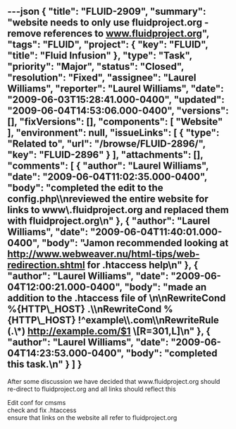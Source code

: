 ---json
{
  "title": "FLUID-2909",
  "summary": "website needs to only use fluidproject.org - remove references to www.fluidproject.org",
  "tags": "FLUID",
  "project": {
    "key": "FLUID",
    "title": "Fluid Infusion"
  },
  "type": "Task",
  "priority": "Major",
  "status": "Closed",
  "resolution": "Fixed",
  "assignee": "Laurel Williams",
  "reporter": "Laurel Williams",
  "date": "2009-06-03T15:28:41.000-0400",
  "updated": "2009-06-04T14:53:06.000-0400",
  "versions": [],
  "fixVersions": [],
  "components": [
    "Website"
  ],
  "environment": null,
  "issueLinks": [
    {
      "type": "Related to",
      "url": "/browse/FLUID-2896/",
      "key": "FLUID-2896"
    }
  ],
  "attachments": [],
  "comments": [
    {
      "author": "Laurel Williams",
      "date": "2009-06-04T11:02:35.000-0400",
      "body": "completed the edit to the config.php\\\nreviewed the entire website for links to www\\.fluidproject.org and replaced them with fluidproject.org\n"
    },
    {
      "author": "Laurel Williams",
      "date": "2009-06-04T11:40:01.000-0400",
      "body": "Jamon recommended looking at <http://www.webweaver.nu/html-tips/web-redirection.shtml> for .htaccess help\n"
    },
    {
      "author": "Laurel Williams",
      "date": "2009-06-04T12:00:21.000-0400",
      "body": "made an addition to the .htaccess file of&#x20;\n\nRewriteCond %{HTTP\\_HOST} .\\\nRewriteCond %{HTTP\\_HOST} !^example\\\\.com\\\nRewriteRule (.\\*) <http://example.com/$1> \\[R=301,L]\n"
    },
    {
      "author": "Laurel Williams",
      "date": "2009-06-04T14:23:53.000-0400",
      "body": "completed this task.\n"
    }
  ]
}
---
After some discussion we have decided that www\.fluidproject.org should re-direct to fluidproject.org and all links should reflect this

Edit conf for cmsms\
check and fix .htaccess\
ensure that links on the website all refer to fluidproject.org

        